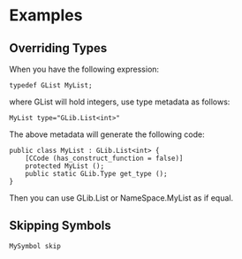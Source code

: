 # Examples

## Overriding Types

When you have the following expression:

`typedef GList MyList;`

where GList will hold integers, use type metadata as follows:

`MyList type="GLib.List<int>"`

The above metadata will generate the following code:
```vala
public class MyList : GLib.List<int> {
    [CCode (has_construct_function = false)]
    protected MyList ();
    public static GLib.Type get_type ();
}
```
Then you can use GLib.List or NameSpace.MyList as if equal.

## Skipping Symbols

`MySymbol skip`
